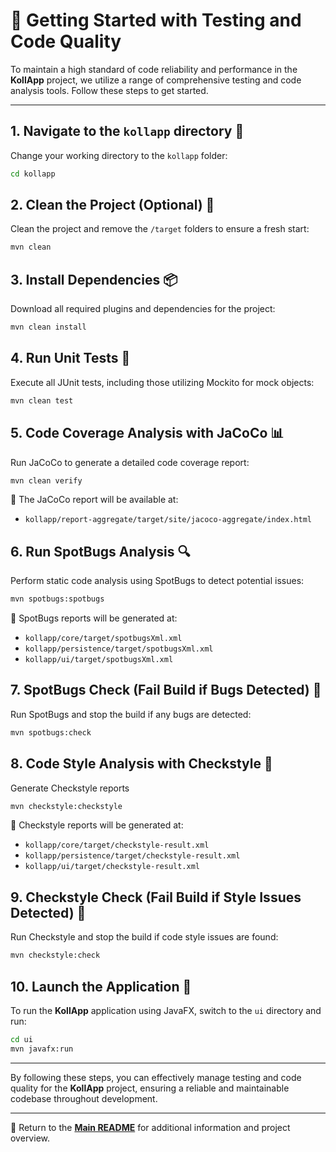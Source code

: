 # **🚀 Getting Started with Testing and Code Quality**

To maintain a high standard of code reliability and performance in the **KollApp** project, we utilize a range of comprehensive testing and code analysis tools. Follow these steps to get started.

---

## 1. Navigate to the `kollapp` directory 📂

Change your working directory to the `kollapp` folder:

```sh
cd kollapp
```

## 2. Clean the Project (Optional) 🧹

Clean the project and remove the `/target` folders to ensure a fresh start:

```sh
mvn clean
```

## 3. Install Dependencies 📦

Download all required plugins and dependencies for the project:

```sh
mvn clean install
```

## 4. Run Unit Tests 🧪

Execute all JUnit tests, including those utilizing Mockito for mock objects:

```sh
mvn clean test
```

## 5. Code Coverage Analysis with JaCoCo 📊

Run JaCoCo to generate a detailed code coverage report:

```sh
mvn clean verify
```

📄 The JaCoCo report will be available at:

- `kollapp/report-aggregate/target/site/jacoco-aggregate/index.html`

## 6. Run SpotBugs Analysis 🔍

Perform static code analysis using SpotBugs to detect potential issues:

```sh
mvn spotbugs:spotbugs
```

📄 SpotBugs reports will be generated at:

- `kollapp/core/target/spotbugsXml.xml`
- `kollapp/persistence/target/spotbugsXml.xml`
- `kollapp/ui/target/spotbugsXml.xml`

## 7. SpotBugs Check (Fail Build if Bugs Detected) 🚫

Run SpotBugs and stop the build if any bugs are detected:

```sh
mvn spotbugs:check
```

## 8. Code Style Analysis with Checkstyle 📝

Generate Checkstyle reports

```sh
mvn checkstyle:checkstyle
```

📄 Checkstyle reports will be generated at:

- `kollapp/core/target/checkstyle-result.xml`
- `kollapp/persistence/target/checkstyle-result.xml`
- `kollapp/ui/target/checkstyle-result.xml`

## 9. Checkstyle Check (Fail Build if Style Issues Detected) 🚫

Run Checkstyle and stop the build if code style issues are found:

```sh
mvn checkstyle:check
```

## 10. Launch the Application 🚀

To run the **KollApp** application using JavaFX, switch to the `ui` directory and run:

```sh
cd ui
mvn javafx:run
```

---

By following these steps, you can effectively manage testing and code quality for the **KollApp** project, ensuring a reliable and maintainable codebase throughout development. 

---

📖 Return to the **[Main README](../readme.md)** for additional information and project overview.